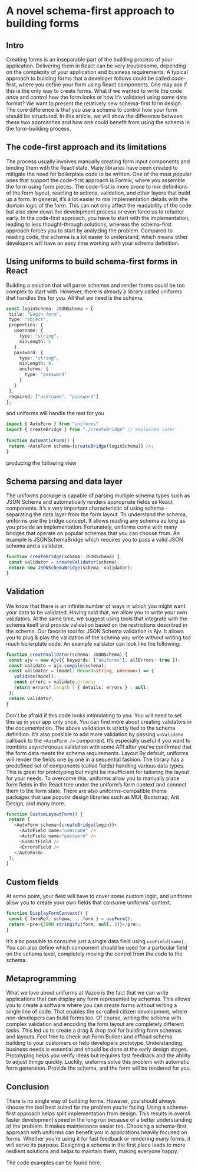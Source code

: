 # A novel schema-first approach to building forms
## Intro
Creating forms is an inseparable part of the building process of your application. Delivering them in React can be very troublesome, depending on the complexity of your application and business requirements.
A typical approach to building forms that a developer follows could be called code-first, where you define your form using React components. One may ask if this is the only way to create forms. What if we wanted to write the code once and control how the form looks or how it’s validated using some data format?
We want to present the relatively new schema-first form design. The core difference is that you use a schema to control how your form should be structured. In this article, we will show the difference between these two approaches and how one could benefit from using the schema in the form-building process.

## The code-first approach and its limitations
The process usually involves manually creating form input components and binding them with the React state. Many libraries have been created to mitigate the need for boilerplate code to be written. One of the most popular ones that support the code-first approach is Formik, where you assemble the form using form pieces.
The code-first is more prone to mix definitions of the form layout, reacting to actions, validation, and other layers that build up a form. In general, it’s a lot easier to mix implementation details with the domain logic of the form. This can not only affect the readability of the code but also slow down the development process or even force us to refactor early. 
In the code-first approach, you have to start with the implementation, leading to less thought-through solutions, whereas the schema-first approach forces you to start by analyzing the problem. Compared to reading code, the schema is a lot easier to understand, which means other developers will have an easy time working with your schema definition.

## Using uniforms to build schema-first forms in React
Building a solution that will parse schemas and render forms could be too complex to start with. However, there is already a library called uniforms that handles this for you.
All that we need is the schema,
```ts
const loginSchema: JSONSchema = {
 title: "Login form",
 type: "object",
 properties: {
   username: {
     type: "string",
     minLength: 1
   },
   password: {
     type: "string",
     minLength: 8,
     uniforms: {
       type: "password"
     }
   }
 },
 required: ["username", "password"]
};
```

and uniforms will handle the rest for you

```ts
import { AutoForm } from "uniforms"
import { createBridge } from "./createBridge" // explained later
 
function AutomaticForm() {
 return <AutoForm schema={createBridge(loginSchema)} />;
}
```
producing the following view

## Schema parsing and data layer
The uniforms package is capable of parsing multiple schema types such as JSON Schema and automatically renders appropriate fields as React components. It’s a very important characteristic of using schema - separating the data layer from the form layout.
To understand the schema, uniforms use the bridge concept. It allows reading any schema as long as you provide an implementation. Fortunately, uniforms come with many bridges that operate on popular schemas that you can choose from.
An example is JSONSchemaBridge which requires you to pass a valid JSON schema and a validator.
```ts
function createBridge(schema: JSONSchema) {
 const validator = createValidator(schema);
 return new JSONSchemaBridge(schema, validator);
}
```

## Validation
We know that there is an infinite number of ways in which you might want your data to be validated. Having said that, we allow you to write your own validators. At the same time, we suggest using tools that integrate with the schema itself and provide validation based on the restrictions described in the schema. Our favorite tool for JSON Schema validation is Ajv. It allows you to plug & play the validation of the schema you write without writing too much boilerplate code.
An example validator can look like the following:
```ts
function createValidator(schema: JSONSchema) {
 const ajv = new Ajv({ keywords: ["uniforms"], allErrors: true });
 const validate = ajv.compile(schema);
 const validator = (model: Record<string, unknown>) => {
   validate(model);
   const errors = validate.errors;
   return errors?.length ? { details: errors } : null;
 };
 return validator;
}
```
Don't be afraid if this code looks intimidating to you. You will need to set this up in your app only once. You can find more about creating validators in the documentation.
The above validation is strictly tied to the schema definition. It’s also possible to add more validation by passing `onValidate` callback to the `<AutoForm />` component. It’s especially useful if you want to combine asynchronous validation with some API after you’ve confirmed that the form data meets the schema requirements.
Layout
By default, uniforms will render the fields one by one in a sequential fashion. The library has a predefined set of components (called fields) handling various data types. This is great for prototyping but might be insufficient for tailoring the layout for your needs. To overcome this, uniforms allow you to manually place form fields in the React tree under the uniform’s form context and connect them to the form state. There are also uniforms-compatible theme packages that use popular design libraries such as MUI, Bootstrap, Ant Design, and many more.
```ts
function CustomLayoutForm() {
 return (
   <AutoForm schema={createBridge(login)}>
     <AutoField name="username" />
     <AutoField name="password" />
     <SubmitField />
     <ErrorsField />
   </AutoForm>
 );
}
```
## Custom fields
At some point, your field will have to cover some custom logic, and uniforms allow you to create your own fields that consume uniforms' context.
```ts
function DisplayFormContext() {
 const { formRef, schema, ...form } = useForm();
 return <pre>{JSON.stringify(form, null, 2)}</pre>;
}
```

It’s also possible to consume just a single data field using `useField(name)`.
You can also define which component should be used for a particular field on the schema level, completely moving the control from the code to the schema.
## Metaprogramming
What we love about uniforms at Vazco is the fact that we can write applications that can display any form represented by schemas. This allows you to create a software where you can create forms without writing a single line of code. That enables the so-called citizen development, where non-developers can build forms too. Of course, writing the schema with complex validation and encoding the form layout are completely different tasks. This led us to create a drag & drop tool for building form schemas and layouts. Feel free to check out Form Builder and offload schema building to your customers or help developers prototype.
Understanding business needs is essential and should be done at the early design stages. Prototyping helps you verify ideas but requires fast feedback and the ability to adjust things quickly. Luckily, uniforms solve this problem with automatic form generation. Provide the schema, and the form will be rendered for you.

## Conclusion
There is no single way of building forms. However, you should always choose the tool best suited for the problem you’re facing. Using a schema-first approach helps split implementation from design. This results in overall faster development speed in the long run because of a better understanding of the problem. It makes maintenance easier too. Choosing a schema-first approach with uniforms can benefit you in applications heavily focused on forms. Whether you’re using it for fast feedback or rendering many forms, it will serve its purpose. Designing a schema in the first place leads to more resilient solutions and helps to maintain them, making everyone happy.

The code examples can be found here.
